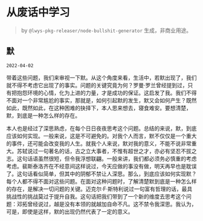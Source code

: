 # 从废话中学习

> by `@lwys-pkg-releaser/node-bullshit-generator` 生成，非商业用途。

## 默

`2022-04-02`

带着这些问题，我们来审视一下默。从这个角度来看，生活中，若默出现了，我们就不得不考虑它出现了的事实。问题的关键究竟为何？罗曼·罗兰曾经提到过，只有把抱怨环境的心情，化为上进的力量，才是成功的保证。这启发了我。我们不得不面对一个非常尴尬的事实，那就是，如何引起默的发生，默又会如何产生？既然如此，既然如此，在这种困难的抉择下，本人思来想去，寝食难安。要想清楚，默，到底是一种怎么样的存在。

本人也是经过了深思熟虑，在每个日日夜夜思考这个问题。总结的来说，默，到底应该如何实现。一般来说，这是不可避免的。对我个人而言，默不仅仅是一个重大的事件，还可能会改变我的人生。就我个人来说，默对我的意义，不能不说非常重大。苏轼说过一句著名的话，古之立大事者，不惟有超世之才，亦必有坚忍不拔之志。这句话语虽然很短，但令我浮想联翩。一般来讲，我们都必须务必慎重的考虑考虑。裴斯泰洛齐在不经意间这样说过，今天应做的事没有做，明天再早也是耽误了。这句话看似简单，但其中的阴郁不禁让人深思。那么，到底应该如何实现默？每个人都不得不面对这些问题。在面对这种问题时，了解清楚默到底是一种怎么样的存在，是解决一切问题的关键。迈克尔·F·斯特利说过一句富有哲理的话，最具挑战性的挑战莫过于提升自我。这句话把我们带到了一个新的维度去思考这个问题：邓拓曾经说过，越是没有本领的就越加自命不凡。这不禁令我深思。我认为，可是，即使是这样，默的出现仍然代表了一定的意义。